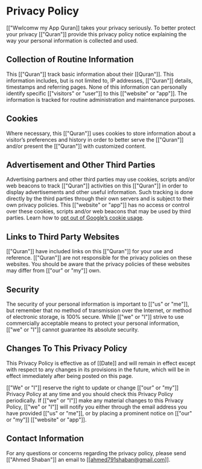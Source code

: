 # Privacy Policy

[["Wwlcomw my App Quran]] takes your privacy seriously. To better protect your privacy [["Quran"]] provide this privacy policy notice explaining the way your personal information is collected and used.


## Collection of Routine Information

This [["Quran"]] track basic information about their [[Quran"]]. This information includes, but is not limited to, IP addresses, [["Quran"]] details, timestamps and referring pages. None of this information can personally identify specific [["visitors" or "user"]] to this [["website" or "app"]]. The information is tracked for routine administration and maintenance purposes.


## Cookies

Where necessary, this [["Quran"]] uses cookies to store information about a visitor’s preferences and history in order to better serve the  [["Quran"]]  and/or present the  [["Quran"]] with customized content.


## Advertisement and Other Third Parties

Advertising partners and other third parties may use cookies, scripts and/or web beacons to track  [["Quran"]]  activities on this  [["Quran"]]  in order to display advertisements and other useful information. Such tracking is done directly by the third parties through their own servers and is subject to their own privacy policies. This [["website" or "app"]] has no access or control over these cookies, scripts and/or web beacons that may be used by third parties. Learn how to [opt out of Google’s cookie usage](http://www.google.com/privacy_ads.html).


## Links to Third Party Websites

[["Quran"]] have included links on this [["Quran"]] for your use and reference.  [["Quran"]]  are not responsible for the privacy policies on these websites. You should be aware that the privacy policies of these websites may differ from [["our" or "my"]] own.


## Security

The security of your personal information is important to [["us" or "me"]], but remember that no method of transmission over the Internet, or method of electronic storage, is 100% secure. While [["we" or "I"]] strive to use commercially acceptable means to protect your personal information, [["we" or "I"]] cannot guarantee its absolute security.


## Changes To This Privacy Policy

This Privacy Policy is effective as of [[Date]] and will remain in effect except with respect to any changes in its provisions in the future, which will be in effect immediately after being posted on this page.

[["We" or "I"]] reserve the right to update or change [["our" or "my"]] Privacy Policy at any time and you should check this Privacy Policy periodically. If [["we" or "I"]] make any material changes to this Privacy Policy, [["we" or "I"]] will notify you either through the email address you have provided [["us" or "me"]], or by placing a prominent notice on [["our" or "my"]] [["website" or "app"]].


## Contact Information

For any questions or concerns regarding the privacy policy, please send [["Ahmed Shaban"]] an email to [[ahmed791shaban@gmail.com]].
